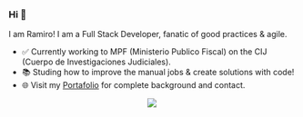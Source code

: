   ### Hi 👋 
I am Ramiro! I am a Full Stack Developer, fanatic of good practices & agile.
- ✅ Currently working to MPF (Ministerio Publico Fiscal) on the CIJ (Cuerpo de Investigaciones Judiciales).
- 📚 Studing how to improve the manual jobs & create solutions with code!
- 🌐 Visit my [Portafolio](https://rfd-development.vercel.app) for complete background and contact.

<div align=center>
<img src="https://github-readme-streak-stats.herokuapp.com?user=ramirofazio&theme=github-dark-blue&border_radius=5&date_format=n%2Fj%5B%2FY%5D&background=0A192F&border=5DC6BC&fire=DD2F0C&stroke=DDDDDD&ring=DD2F0C&currStreakNum=FFFFFF&sideNums=5DC6BC&currStreakLabel=DD2F0C" />
</div>
